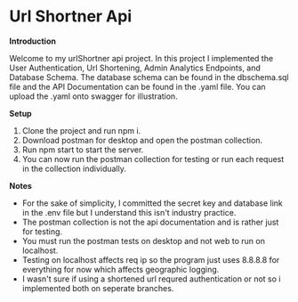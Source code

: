 ﻿# Url Shortner Api
 **Introduction**
 
 Welcome to my urlShortner api project. In this project I implemented the User Authentication, Url Shortening, Admin Analytics Endpoints, and Database Schema. The database schema can be found in the dbschema.sql file and the API Documentation can be found in the .yaml file. You can upload the .yaml onto swagger for illustration.

 **Setup**
 1. Clone the project and run npm i.
 2. Download postman for desktop and open the postman collection.
 3. Run npm start to start the server.
 4. You can now run the postman collection for testing or run each request in the collection individually.

**Notes**
- For the sake of simplicity, I committed the secret key and database link in the .env file but I understand this isn't industry practice.
- The postman collection is not the api documentation and is rather just for testing.
- You must run the postman tests on desktop and not web to run on localhost.
- Testing on localhost affects req ip so the program just uses 8.8.8.8 for everything for now which affects geographic logging.
- I wasn't sure if using a shortened url requred authentication or not so i implemented both on seperate branches.
